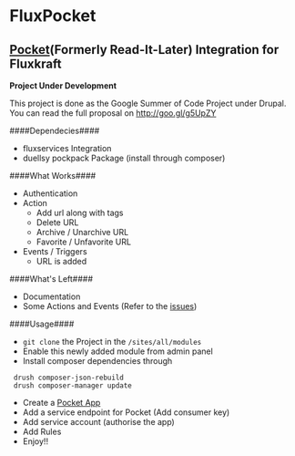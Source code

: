 FluxPocket
=============
[Pocket](http://getpocket.com)\(Formerly Read-It-Later\) Integration for Fluxkraft
----------------------------------------------------------------------------------------

**Project Under Development**

This project is done as the Google Summer of Code Project under Drupal.
You can read the full proposal on http://goo.gl/g5UpZY 

####Dependecies####
- fluxservices Integration
- duellsy pockpack Package \(install through composer\)

####What Works####
- Authentication
- Action
  - Add url along with tags
  - Delete URL
  - Archive / Unarchive URL
  - Favorite / Unfavorite URL
- Events / Triggers
  - URL is added

####What's Left####
- Documentation
- Some Actions and Events \(Refer to the [issues](https://github.com/Gleek/fluxpocket/issues)\)

####Usage####
- `git clone` the Project in the `/sites/all/modules`
- Enable this newly added module from admin panel
- Install composer dependencies through
```
 drush composer-json-rebuild
 drush composer-manager update
```
- Create a [Pocket App](http://getpocket.com/developer/apps/new)
- Add a service endpoint for Pocket (Add consumer key)
- Add service account (authorise the app)
- Add Rules
- Enjoy!!
  
